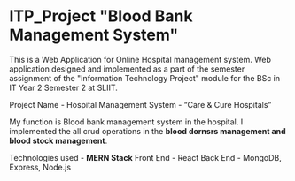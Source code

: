 # ITP_Project "Blood Bank Management System"


This is a Web Application for Online Hospital management system.
Web application designed and implemented as a part of the semester assignment of the "Information Technology Project" module for the BSc in IT Year 2 Semester 2 at SLIIT.

Project Name - Hospital Management System - “Care & Cure Hospitals” 

My function is Blood bank management system in the hospital. I implemented the all crud operations in the <b>blood dornsrs management and blood stock management</b>.

Technologies used - <b>MERN Stack</b>
   Front End - React 
   Back End - MongoDB, Express, Node.js
